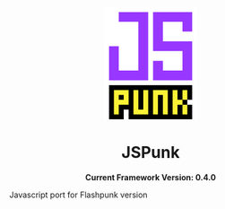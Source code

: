 <p align="center">
	<img height="200px" src="logo.gif"/>
</p>

<h1 align="center">
	JSPunk
</h1>

<p align="center">
  <b>Current Framework Version: 0.4.0</b>
</p>

Javascript port for Flashpunk version
